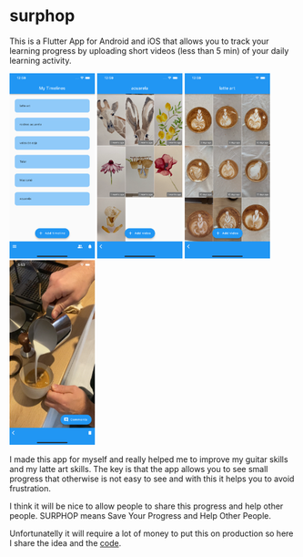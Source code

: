 # surphop

This is a Flutter App for Android and iOS that allows you to track your
learning progress by uploading short videos (less than 5 min) of your daily
learning activity. 

<p float="left">
  <img src="./surphop-images/ios/iphone%2011%20pro%20max%206.5/timelines.png" width="150" />
  <img src="./surphop-images/ios/iphone%2011%20pro%20max%206.5/acuarela-collage.png" width="150" /> 
  <img src="./surphop-images/ios/iphone%2011%20pro%20max%206.5/latte-art-collage.png" width="150" />
  <img src="./surphop-images/ios/iphone%2011%20pro%20max%206.5/latte-art-pouring.png" width="150" />
</p>

I made this app for myself and really helped me to improve my guitar skills
and my latte art skills. The key is that the app allows you to see small
progress that otherwise is not easy to see and with this it helps you
to avoid frustration.

I think it will be nice to allow people to share this progress and help 
other people. SURPHOP means Save Your Progress and Help Other People.

Unfortunatelly it will require a lot of money to put this on production
so here I share the idea and the [code](https://github.com/amiune/surphop).
